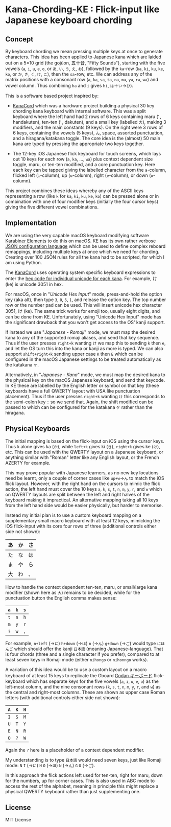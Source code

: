 # Kana-Chording-KE : Flick-input like Japanese keyboard chording

## Concept

By keyboard chording we mean pressing multiple keys at once to generate
characters. This idea has been applied to Japanese kana which are laided out
on a 5×10 grid (the gojūon, 五十音, "Fifty Sounds"), starting with the five
vowels (`a`, `i`, `u`, `e`, `o`, or `あ`, `い`, `う`, `え`, `お`), followed by
the `ka`-row (`ka`, `ki`, `ku`, `ke`, `ko`, or `か`, `き`, `く`, `け`, `こ`),
then the `sa`-row, etc. We can address any of the matrix positions with a
consonant row (`a`, `ka`, `sa`, `ta`, `na`, `ma`, `ya`, `ra`, `wa`) and
vowel column. Thus combining `ha` and `i` gives `hi`, `は`＋`い`→`ひ`).

This is a software based project inspired by:

* [KanaCord](https://github.com/maccody/KanaChord) which was a hardware project
  building a physical 30 key chording kana keyboard with internal software.
  This was a split keyboard where the left hand had 2 rows of 6 keys containing
  maru (`ﾟ`, handakuten), ten-ten (`ﾞ`, dakuten), and a small key (labelled `大`),
  making 3 modifiers, and the main constants (9 keys). On the right were 3 rows
  of 6 keys, containing the vowels (5 keys), `ん`, space, assorted punctuation,
  and a hiragana/katakana toggle. The core idea is the (almost) 50 main kana
  are typed by pressing the appropriate two keys together.

* The 12-key iOS Japanese flick keyboard for touch screens, which lays out 10
  keys for each row (`a`, `ka`, ..., `wa`) plus context dependent size toggle,
  maru, or ten-ten modified, and a core punctuation key. Here each key can be
  tapped giving the labelled character from the `a`-column, flicked left
  (`i`-column), up (`u`-column), right (`e`-column), or down (`o`-column).

This project combines these ideas whereby any of the ASCII keys representing
a row (like `k` for `ka`, `ki`, `ku`, `ke`, `ko`) can be pressed alone or in
combination with one of four modifier keys (initially the four cursor keys)
giving the five different vowel combinations.

## Implementation

We are using the very capable macOS keyboard modifying software [Karabiner
Elements](https://karabiner-elements.pqrs.org/) to do this on macOS. KE has
its own rather verbose [JSON configuration
language](https://karabiner-elements.pqrs.org/docs/json/) which can be used
to define complex reboard remappings, including multiple keys at once which
we need for chording. Creating over 100 JSON rules for all the kana had to
be scripted, for which I am using Python.

The [KanaCord](https://github.com/maccody/KanaChord) uses operating system
specific keyboard expressions to enter the [hex code for individual unicode
for each kana](http://www.i18nguy.com/unicode/hiragana.html). For example,
け (ke) is unicode 3051 in hex.

For macOS, once in "*Unicode Hex Input*" mode, press-and-hold the option key
(aka alt), then type `3`, `0`, `5`, `1`, and release the option key. The top
number row or the number pad can be used. This will insert unicode hex character
3051, け (ke). The same trick works for emoji too, usually eight digits, and
can be done from KE. Unfortunately, using "Unicode Hex Input" mode has the
significant drawback that you won't get access to the OS' kanji support.

If instead we use "*Japanese - Romaji*" mode, we must map the desired kana to
any of the supported romaji aliases, and send that key sequence. Thus if
the user presses `right+k` wanting `け` we map this to sending `k` then `e`,
and let the OS turn this into the kana or kanji as more is typed. We can
also support `shift+right+k` sending upper case `K` then `E` which can be
configured in the macOS Japanese settings to be treated automatically as
the katakana `ケ`.

Alternatively, in "*Japanese - Kana*" mode, we must map the desired kana to
the physical key on the macOS Japanese keyboard, and send that keycode. In
KE these are labelled by the English letter or symbol on that key (these
keyboards have a full QWERTY layout with USA like punctuation placement).
Thus if the user presses `right+k` wanting `け` this corresponds to the
semi-colon key `:` so we send that. Again, the shift modified can be passed
to which can be configured for the katakana `ケ` rather than the hiragana.

## Physical Keyboards

The initial mapping is based on the flick-input on iOS using the cursor keys.
Thus `k` alone gives ka (`か`), while `left+k` gives ki (`き`), `right+k` gives
ke (`け`), etc. This can be used with the QWERTY layout on a Japanese keyboard,
or anything similar with "Roman" letter like any English layout, or the French
AZERTY for example.

This may prove popular with Japanese learners, as no new key locations need be
learnt, only a couple of corner cases like `up+w`→`ん` to match the iOS flick
layout. However, with the right hand on the cursors to mimic the flick action,
the left hand must cover the 10 keys `a`, `k`, `s`, `t`, `n`, `m`, `y`, `r`, and
`w` which on QWERTY layouts are split between the left and right halves of the
keyboard making it impractical. An alternative mapping taking all 10 keys from
the left hand side would be easier physically, but harder to memorise.

Instead my initial plan is to use a custom keyboard mapping on a supplementary
small macro keyboard with at least 12 keys, mimicking the iOS flick-input with
its core four rows of three (additional controls either side not shown):

| あ | か | さ |
|----|----|----|
| た | な | は |
| ま | や | ら |
| 大 | わ | 、 |

How to handle the context dependent ten-ten, maru, or small/large kana modifier
(shown here as `大`) remains to be decided, while for the punctuation button the
English comma makes sense:

| `a` | `k` | `s` |
|-----|-----|-----|
| `t` | `n` | `h` |
| `m` | `y` | `r` |
| `?` | `w` | `,` |

For example, `n+left` (→`に`) `h+down` (→`ほ`) `n` (→`ん`) `g+down` (→`ご`) would
type `にほんご` which should offer the kanji `日本語` (meaning Japanese-language).
That is four chords (three and a single character if you prefer), compared to
at least seven keys in Romaji mode (either `nihongo` or `nihonngo` works).

A variation of this idea would be to use a custom layout on a macro keyboard of
at least 15 keys to replicate the Gboard [Godan
キーボード](https://support.google.com/ime/japanese/answer/2700298) flick-keyboard
which has separate keys for the five vowels (`a`, `i`, `u`, `e`, `o`) as the
left-most column, and the nine consonant rows (`k`, `s`, `t`, `n`, `m`,
`y`, `r`, and `w`) as the central and right-most columns. These are shown as
upper case Roman letters (with additional controls either side not shown):

| `A` | `K` | `H` |
|-----|-----|-----|
| `I` | `S` | `M` |
| `U` | `T` | `Y` |
| `E` | `N` | `R` |
| `O` | `?` | `W` |

Again the `?` here is a placeholder of a context dependent modifier.

My understanding is to type `日本語` would need seven keys, just like Romaji
mode: `N` `I` (→`に`) `H` `O` (→`ほ`) `N` (→`ん`) `G` `O` (→`ご`).

In this approach the flick actions left used for ten-ten, right for maru, down
for the numbers, up for corner cases. This is also used in ABC mode to access
the rest of the alphabet, meaning in principle this might replace a physical
QWERTY keyboard rather than just supplementing one.

## License

MIT License
